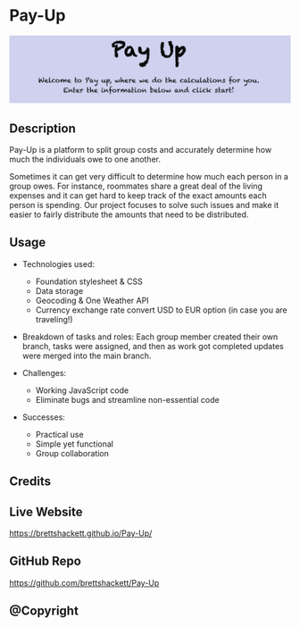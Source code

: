 # Pay-Up

![Pay Up, first page](/assets/images/payup.png)

## Description

Pay-Up is a platform to split group costs and accurately determine how much the individuals owe to one another. 

Sometimes it can get very difficult to determine how much each person in a group owes. For instance, roommates share a great deal of the living expenses and it can get hard to keep track of the exact amounts each person is spending. Our project focuses to solve such issues and make it easier to fairly distribute the amounts that need to be distributed. 


## Usage

- Technologies used: 
    - Foundation stylesheet & CSS
    - Data storage
    - Geocoding & One Weather API
    - Currency exchange rate convert USD to EUR option (in case you are traveling!)

- Breakdown of tasks and roles:
    Each group member created their own branch, tasks were assigned, and then as work got completed updates were merged into the main branch.

- Challenges:
    - Working JavaScript code 
    - Eliminate bugs and streamline non-essential code

- Successes:
    - Practical use
    - Simple yet functional
    - Group collaboration


## Credits



## Live Website

<https://brettshackett.github.io/Pay-Up/>

## GitHub Repo

<https://github.com/brettshackett/Pay-Up>

## @Copyright
